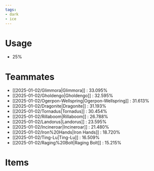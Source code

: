 ```yaml
---
tags:
- dark
- ice
---
```

# Usage
- 25%
# Teammates
- [[2025-01-02/Glimmora|Glimmora]] : 33.095%
- [[2025-01-02/Gholdengo|Gholdengo]] : 32.595%
- [[2025-01-02/Ogerpon-Wellspring|Ogerpon-Wellspring]] : 31.613%
- [[2025-01-02/Dragonite|Dragonite]] : 31.193%
- [[2025-01-02/Tornadus|Tornadus]] : 30.454%
- [[2025-01-02/Rillaboom|Rillaboom]] : 26.788%
- [[2025-01-02/Landorus|Landorus]] : 23.595%
- [[2025-01-02/Incineroar|Incineroar]] : 21.480%
- [[2025-01-02/Iron%20Hands|Iron Hands]] : 18.720%
- [[2025-01-02/Ting-Lu|Ting-Lu]] : 16.509%
- [[2025-01-02/Raging%20Bolt|Raging Bolt]] : 15.215%
# Items